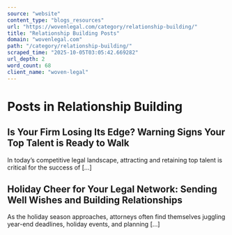 ```yaml
---
source: "website"
content_type: "blogs_resources"
url: "https://wovenlegal.com/category/relationship-building/"
title: "Relationship Building Posts"
domain: "wovenlegal.com"
path: "/category/relationship-building/"
scraped_time: "2025-10-05T03:05:42.669282"
url_depth: 2
word_count: 68
client_name: "woven-legal"
---
```


# Posts in Relationship Building

## Is Your Firm Losing Its Edge? Warning Signs Your Top Talent is Ready to Walk

In today’s competitive legal landscape, attracting and retaining top talent is critical for the success of […]

## Holiday Cheer for Your Legal Network: Sending Well Wishes and Building Relationships

As the holiday season approaches, attorneys often find themselves juggling year-end deadlines, holiday events, and planning […]